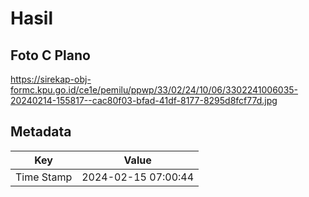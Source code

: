 # Hasil

## Foto C Plano

https://sirekap-obj-formc.kpu.go.id/ce1e/pemilu/ppwp/33/02/24/10/06/3302241006035-20240214-155817--cac80f03-bfad-41df-8177-8295d8fcf77d.jpg


## Metadata

| Key        | Value               |
| ---------- | ------------------- |
| Time Stamp | 2024-02-15 07:00:44 |



